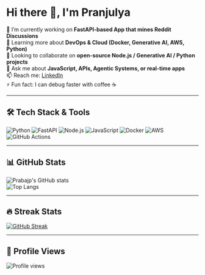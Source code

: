 # Hi there 👋, I'm Pranjulya

🔭 I’m currently working on **FastAPI-based App that mines Reddit Discussions**  
🌱 Learning more about **DevOps & Cloud (Docker, Generative AI, AWS, Python)**  
👯 Looking to collaborate on **open-source Node.js / Generative AI / Python projects**  
💬 Ask me about **JavaScript, APIs, Agentic Systems, or real-time apps**  
📫 Reach me: [LinkedIn](https://www.linkedin.com/in/pranjulya-bajpai-a5146179)  
⚡ Fun fact: I can debug faster with coffee ☕

---

## 🛠️ Tech Stack & Tools
![Python](https://img.shields.io/badge/Python-3776AB?style=for-the-badge&logo=python&logoColor=white)
![FastAPI](https://img.shields.io/badge/FastAPI-009688?style=for-the-badge&logo=fastapi&logoColor=white)
![Node.js](https://img.shields.io/badge/Node.js-339933?style=for-the-badge&logo=nodedotjs&logoColor=white)
![JavaScript](https://img.shields.io/badge/JavaScript-F7DF1E?style=for-the-badge&logo=javascript&logoColor=black)
![Docker](https://img.shields.io/badge/Docker-2496ED?style=for-the-badge&logo=docker&logoColor=white)
![AWS](https://img.shields.io/badge/AWS-232F3E?style=for-the-badge&logo=amazonaws&logoColor=white)
![GitHub Actions](https://img.shields.io/badge/GitHub_Actions-2088FF?style=for-the-badge&logo=github-actions&logoColor=white)

---


## 📊 GitHub Stats
![Prabajp's GitHub stats](https://github-readme-stats.vercel.app/api?username=prabajp&show_icons=true&theme=radical&count_private=true&include_all_commits=true)  
![Top Langs](https://github-readme-stats.vercel.app/api/top-langs/?username=prabajp&layout=compact&theme=radical&hide=css,html)

---

## 🔥 Streak Stats
[![GitHub Streak](https://streak-stats.demolab.com?user=prabajp&theme=radical&hide_border=true&date_format=M%20j%5B,%20Y%5D&card_width=500)](https://git.io/streak-stats)

---

## 👀 Profile Views
![Profile views](https://komarev.com/ghpvc/?username=prabajp&label=Profile%20views&color=0e75b6&style=flat)


